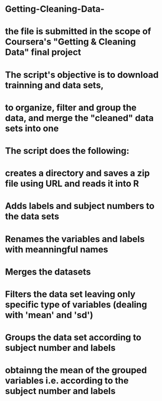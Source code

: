 # Getting-Cleaning-Data-
# the file is submitted in the scope of Coursera's "Getting & Cleaning Data" final project 
# The script's objective is to download trainning and data sets, 
# to organize, filter and group the data, and merge the "cleaned" data sets into one   
# The script does the following:
# creates a directory and saves a zip file using URL and reads it into R
# Adds labels and subject numbers to the data sets
# Renames the variables and labels with meanningful names
# Merges the datasets
# Filters the data set leaving only specific type of variables (dealing with 'mean' and 'sd')
# Groups the data set according to subject number and labels
# obtainng the mean of the grouped variables i.e. according to the subject number and labels
